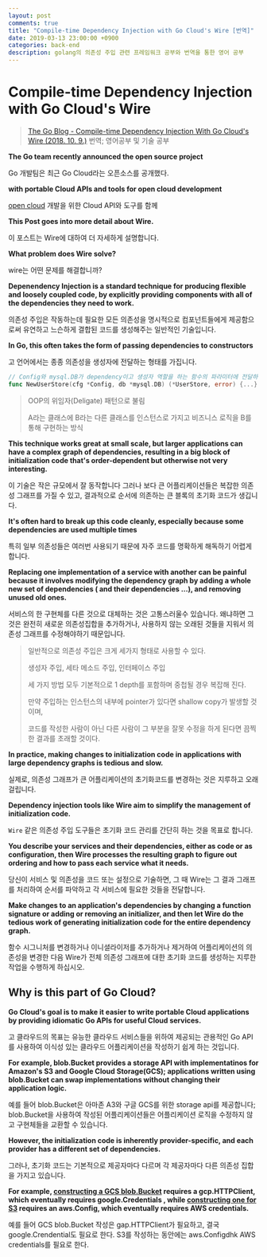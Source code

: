```yaml
---
layout: post
comments: true
title: "Compile-time Dependency Injection with Go Cloud's Wire [번역]"
date: 2019-03-13 23:00:00 +0900
categories: back-end
description: golang의 의존성 주입 관련 프레임워크 공부와 번역을 통한 영어 공부
---
```


# Compile-time Dependency Injection with Go Cloud's Wire

> [The Go Blog - Compile-time Dependency Injection With Go Cloud's Wire (2018. 10. 9.)](https://blog.golang.org/wire) 번역; 영어공부 및 기술 공부

**The Go team recently announced the open source project**

Go 개발팀은 최근 Go Cloud라는 오픈소스를 공개했다.

**with portable Cloud APIs and tools for open cloud development**

[open cloud](https://cloud.google.com/open-cloud/) 개발을 위한 Cloud API와 도구를 함께

**This Post goes into more detail about Wire.**

이 포스트는 Wire에 대하여 더 자세하게 설명합니다.

**What problem does Wire solve?**

wire는 어떤 문제를 해결합니까?

**Depenendency Injection is a standard technique for producing flexible and loosely coupled code, by explicitly providing components with all of the dependencies they need to work.**

의존성 주입은 작동하는데 필요한 모든 의존성을 명시적으로 컴포넌트들에게 제공함으로써 유연하고 느슨하게 결합된 코드를 생성해주는 일반적인 기술입니다.

**In Go, this often takes the form of passing dependencies to constructors**

고 언어에서는 종종 의존성을 생성자에 전달하는 형태를 가집니다.

```go
// Config와 mysql.DB가 dependency이고 생성자 역할을 하는 함수의 파라미터에 전달하는 방식으로 의존성을 주입함
func NewUserStore(cfg *Config, db *mysql.DB) (*UserStore, error) {...}
```

> OOP의 위임자(Deligate) 패턴으로 불림
>
> A라는 클래스에 B라는 다른 클래스를 인스턴스로 가지고 비즈니스 로직을 B를 통해 구현하는 방식

**This technique works great at small scale, but larger applications can have a complex graph of dependencies, resulting in a big block of initialization code that's order-dependent but otherwise not very interesting.**

이 기술은 작은 규모에서 잘 동작합니다 그러나 보다 큰 어플리케이션들은 복잡한 의존성 그래프를 가질 수 있고, 결과적으로 순서에 의존하는 큰 블록의 초기화 코드가 생깁니다.

**It's often hard to break up this code cleanly, especially because some dependencies are used multiple times**

특히 일부 의존성들은 여러번 사용되기 때문에 자주 코드를 명확하게 해독하기 어렵게 합니다.

**Replacing one implementation of a service with another can be painful because it involves modifying the dependency graph by adding a whole new set of dependencies ( and their dependencies ...), and removing unused old ones.**

서비스의 한 구현체를 다른 것으로 대체하는 것은 고통스러울수 있습니다. 왜냐하면 그것은 완전히 새로운 의존성집합을 추가하거나, 사용하지 않는 오래된 것들을 지워서 의존성 그래프를 수정해야하기 때문입니다.

> 일반적으로 의존성 주입은 크게 세가지 형태로 사용할 수 있다.
>
> 생성자 주입, 세타 메소드 주입, 인터페이스 주입
>
> 세 가지 방법 모두 기본적으로 1 depth를 포함하며 중첩될 경우 복잡해 진다.
>
> 만약 주입하는 인스턴스의 내부에 pointer가 있다면 shallow copy가 발생할 것이며,
>
> 코드를 작성한 사람이 아닌 다른 사람이 그 부분을 잘못 수정을 하게 된다면 끔찍한 결과를 초래할 것이다.

**In practice, making changes to initialization code in applications with large dependency graphs is tedious and slow.**

실제로, 의존성 그래프가 큰 어플리케이션의 초기화코드를 변경하는 것은 지루하고 오래 걸립니다.

**Dependency injection tools like Wire aim to simplify the management of initialization code.**

 `Wire` 같은 의존성 주입 도구들은 초기화 코드 관리를 간단히 하는 것을 목표로 합니다.

**You describe your services and their dependencies, either as code or as configuration, then Wire processes the resulting graph to figure out ordering and how to pass each service what it needs.**

당신이 서비스 및 의존성을 코드 또는 설정으로 기술하면, 그 때 Wire는 그 결과 그래프를 처리하여 순서를 파악하고 각 서비스에 필요한 것들을 전달합니다.

**Make changes to an application's dependencies by changing a function signature or adding or removing an initializer, and then let Wire do the tedious work of generating initialization code for the entire dependency graph.**

함수 시그니처를 변경하거나 이니셜라이저를 추가하거나 제거하여 어플리케이션의 의존성을 변경한 다음 Wire가 전체 의존성 그래프에 대한 초기화 코드를 생성하는 지루한 작업을 수행하게 하십시오.

##  Why is this part of Go Cloud?

**Go Cloud's goal is to make it easier to write portable Cloud applications by providing idiomatic Go APIs for useful Cloud services.**

고 클라우드의 목표는 유능한 클라우드 서비스들을 위하여 제공되는 관용적인 Go API를 사용하여 이식성 있는 클라우드 어플리케이션을 작성하기 쉽게 하는 것입니다.

**For example, blob.Bucket provides a storage API with implementatinos for Amazon's S3 and Google Cloud Storage(GCS); applications written using blob.Bucket can swap implementations without changing their application logic.**

예를 들어 blob.Bucket은 아마존 A3와 구글 GCS를 위한 storage api를 제공합니다; blob.Bucket을 사용하여 작성된 어플리케이션들은 어플리케이션 로직을 수정하지 않고 구현체들을 교환할 수 있습니다. 

**However, the initialization code is inherently provider-specific, and each provider has a different set of dependencies.**

그러나, 초기화 코드는 기본적으로 제공자마다 다르며 각 제공자마다 다른 의존성 집합을 가지고 있습니다.

**For example, [constructing a GCS blob.Bucket](https://godoc.org/github.com/google/go-cloud/blob/gcsblob#OpenBucket) requires a gcp.HTTPClient, which eventually requires google.Credentials , while [constructing one for S3](https://godoc.org/github.com/google/go-cloud/blob/s3blob) requires an aws.Config, which eventually requires AWS credentials.**

예를 들어 GCS blob.Bucket 작성은 gap.HTTPClient가 필요하고, 결국 google.Crendential도 필요로 한다. S3를 작성하는 동안에는 aws.Configdhk AWS credentials를 필요로 한다.


